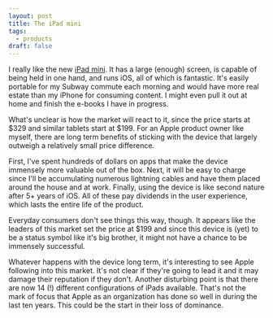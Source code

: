 ```yaml
---
layout: post
title: The iPad mini
tags:
  - products
draft: false
---
```


I really like the new [iPad mini][mini].  It has a large (enough) screen, is capable of being held in one hand, and runs iOS, all of which is fantastic.  It's easily portable for my Subway commute each morning and would have more real estate than my iPhone for consuming content.  I might even pull it out at home and finish the e-books I have in progress.

What's unclear is how the market will react to it, since the price starts at $329 and similar tablets start at $199.  For an Apple product owner like myself, there are long term benefits of sticking with the device that largely outweigh a relatively small price difference.

First, I've spent hundreds of dollars on apps that make the device immensely more valuable out of the box.  Next, it will be easy to charge since I'll be accumulating numerous lightning cables and have them placed around the house and at work.  Finally, using the device is like second nature after 5+ years of iOS.   All of these pay dividends in the user experience, which lasts the entire life of the product.

Everyday consumers don't see things this way, though.  It appears like the leaders of this market set the price at $199 and since this device is (yet) to be a status symbol like it's big brother, it might not have a chance to be immensely successful. 

Whatever happens with the device long term, it's interesting to see Apple following into this market.  It's not clear if they're going to lead it and it may damage their reputation if they don't.  Another disturbing point is that there are now 14 (!) different configurations of iPads available.  That's not the mark of focus that Apple as an organization has done so well in during the last ten years.  This could be the start in their loss of dominance.

[mini]: <http://www.apple.com/ipad-mini/overview/>  "Apple's iPad Mini"